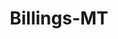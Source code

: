 ---
title: Billings-MT
slug: billings-mt
f_state:
- cms/state/montana.md
f_locations:
- cms/payday-loan/absaroka-check-809.md
- cms/payday-loan/absaroka-check-810.md
- cms/payday-loan/advance-america-2043.md
- cms/payday-loan/advance-america-2044.md
- cms/payday-loan/advance-america-2045.md
- cms/payday-loan/autocheck-of-montana-4971.md
- cms/payday-loan/b-r-check-holders-5032.md
- cms/payday-loan/b-r-check-holders-5034.md
- cms/payday-loan/bail-usa-5102.md
- cms/payday-loan/big-sky-title-loan-5279.md
- cms/payday-loan/billings-check-service-inc-5287.md
- cms/payday-loan/billings-check-service-inc-5288.md
- cms/payday-loan/cash-connection-6856.md
- cms/payday-loan/cash-connection-6857.md
- cms/payday-loan/cash-connection-check-cashing-6916.md
- cms/payday-loan/cash-connection-check-cashing-6917.md
- cms/payday-loan/cashconnection-9092.md
- cms/payday-loan/check-express-billing-11346.md
- cms/payday-loan/check-into-cash-12226.md
- cms/payday-loan/check-into-cash-12227.md
- cms/payday-loan/check-into-cash-inc-13077.md
- cms/payday-loan/check-solutions-collection-professionals-14045.md
- cms/payday-loan/collection-bureau-service-15132.md
- cms/payday-loan/credit-accounts-reporting-service-15467.md
- cms/payday-loan/e-z-money-check-cashing-16302.md
- cms/payday-loan/e-z-money-check-cashing-16303.md
- cms/payday-loan/e-z-money-check-cashing-16304.md
- cms/payday-loan/e-z-money-check-cashing-center-16309.md
- cms/payday-loan/e-z-money-check-cashing-center-16310.md
- cms/payday-loan/e-z-money-check-cashing-center-16311.md
- cms/payday-loan/express-check-cashing-17127.md
- cms/payday-loan/express-check-cashing-17128.md
- cms/payday-loan/express-check-cashing-17129.md
- cms/payday-loan/express-check-cashing-17130.md
- cms/payday-loan/express-check-cashing-17131.md
- cms/payday-loan/ez-money-check-cashing-17363.md
- cms/payday-loan/fast-cash-17600.md
- cms/payday-loan/midwest-check-cashing-inc-20875.md
- cms/payday-loan/money-lenders-21279.md
- cms/payday-loan/money-lenders-21282.md
- cms/payday-loan/money-lenders-21283.md
- cms/payday-loan/money-lenders-21284.md
- cms/payday-loan/money-lenders-21285.md
- cms/payday-loan/money-lenders-21286.md
- cms/payday-loan/quick-cash-inc-25113.md
- cms/payday-loan/quik-bucks-25346.md
- cms/payday-loan/quik-bucks-25347.md
- cms/payday-loan/red-d-cash-25805.md
- cms/payday-loan/red-d-cash-25806.md
- cms/payday-loan/rent-a-center-25879.md
- cms/payday-loan/square-one-26880.md
- cms/payday-loan/sunshine-check-advance-title-loan-27000.md
- cms/payday-loan/sunshine-check-advance-title-loan-27001.md
- cms/payday-loan/title-cash-27776.md
- cms/payday-loan/title-cash-27779.md
- cms/payday-loan/title-cash-of-montana-27841.md
updated-on: '2024-05-30T13:41:28.615Z'
created-on: '2024-05-30T13:41:28.615Z'
published-on: '2024-05-30T13:54:32.469Z'
f_city: Billings
layout: '[city].html'
tags: city
---
